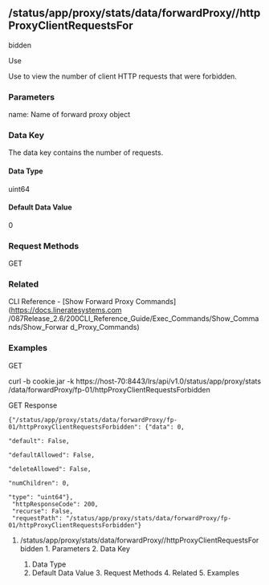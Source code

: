 ## /status/app/proxy/stats/data/forwardProxy/<name>/httpProxyClientRequestsFor
bidden

Use

Use to view the number of client HTTP requests that were forbidden.

### Parameters

name: Name of forward proxy object

### Data Key

The data key contains the number of requests.

#### Data Type

uint64

#### Default Data Value

0

### Request Methods

GET

### Related

CLI Reference - [Show Forward Proxy Commands](https://docs.lineratesystems.com
/087Release_2.6/200CLI_Reference_Guide/Exec_Commands/Show_Commands/Show_Forwar
d_Proxy_Commands)

### Examples

GET

curl -b cookie.jar -k https://host-70:8443/lrs/api/v1.0/status/app/proxy/stats
/data/forwardProxy/fp-01/httpProxyClientRequestsForbidden

GET Response

    
    {"/status/app/proxy/stats/data/forwardProxy/fp-01/httpProxyClientRequestsForbidden": {"data": 0,
                                                                                           "default": False,
                                                                                           "defaultAllowed": False,
                                                                                           "deleteAllowed": False,
                                                                                           "numChildren": 0,
                                                                                           "type": "uint64"},
     "httpResponseCode": 200,
     "recurse": False,
     "requestPath": "/status/app/proxy/stats/data/forwardProxy/fp-01/httpProxyClientRequestsForbidden"}
    

  1. /status/app/proxy/stats/data/forwardProxy/<name>/httpProxyClientRequestsForbidden
    1. Parameters
    2. Data Key
      1. Data Type
      2. Default Data Value
    3. Request Methods
    4. Related
    5. Examples

